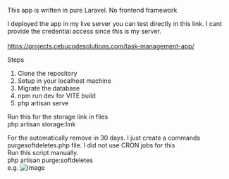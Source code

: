 This app is written in pure Laravel. No frontend framework

I deployed the app in my live server
you can test directly in this link. I cant provide the credential access since this is my server.
<br>
<br>
https://projects.cebucodesolutions.com/task-management-app/

Steps
1. Clone the repository
2. Setup in your localhost machine
3. Migrate the database
4. npm run dev for VITE build
5. php artisan serve

Run this for the storage link in files
<br>
php artisan storage:link 

For the automatically remove in 30 days. I just create a commands purgesoftdeletes.php file. I did not use CRON jobs for this
<br>
Run this script manually. 
<br>
php artisan purge:softdeletes
<br>
e.g.
![image](https://github.com/mackymiro/task-management-app/assets/16445177/71c979b0-338b-42bc-b81a-75a8fb990ed5)


